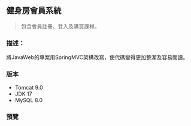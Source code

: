 ## 健身房會員系統
> 包含會員註冊、登入及購買課程。

### 描述：
將JavaWeb的專案用SpringMVC架構改寫，使代碼變得更加整潔及容易閱讀。

### 版本
- Tomcat 9.0 
- JDK 17
- MySQL 8.0


### 預覽




